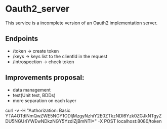 # **Oauth2_server**

This service is a incomplete version of an Oauth2 implementation server.
<br>

## Endpoints
- /token -> create token
- /keys -> keys list to the clientId in the request
- /introspection -> check token

## Improvements proposal:
- data management 
- test(Unit test, BDDs)
- more separation on each layer

curl -v -H "Authorization: Basic YTA4OTdlNmQwZWE5NGY1ODljMzgyNzhiY2E0ZTkzNDI6Yzk0ZGJkNTgyZDU5NGU4YWEwNDkzNGY5YzdlZjBmNTI=" -X POST localhost:8080/token